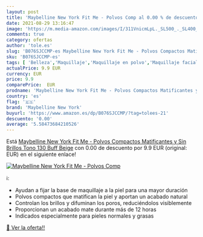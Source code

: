 ```yaml
---
layout: post
title: 'Maybelline New York Fit Me - Polvos Comp al 0.00 % de descuento'
date: 2021-08-29 13:16:47
image: 'https://m.media-amazon.com/images/I/311VnicmLpL._SL500_._SL400_.jpg'
comments: true
category: ofertas
author: 'tole.es'
slug: 'B076SJCCMP-es Maybelline New York Fit Me - Polvos Compactos Matificantes...'
sku: 'B076SJCCMP-es'
tags: [ 'Belleza','Maquillaje','Maquillaje en polvo','Maquillaje facial','maybelline','maybelline new york', ]
actualPrice: 9.9 EUR
currency: EUR
price: 9.9
comparePrice:  EUR
prodname: 'Maybelline New York Fit Me - Polvos Compactos Matificantes y Sin Brillos  Tono 130 Buff Beige'
country: 'es'
flag: '🇪🇸'
brand: 'Maybelline New York'
buyurl: 'https://www.amazon.es/dp/B076SJCCMP/?tag=tolees-21'
descuento: '0.00'
average: '5.58473684210526'
---
```


Está [Maybelline New York Fit Me - Polvos Compactos Matificantes y Sin Brillos  Tono 130 Buff Beige](https://www.amazon.es/dp/B076SJCCMP/?tag=tolees-21) con 0.00 de descuento por 9.9 EUR (original:  EUR) en el siguiente enlace!

[![Maybelline New York Fit Me - Polvos Comp](https://m.media-amazon.com/images/I/311VnicmLpL._SL500_._SL400_.jpg)](https://www.amazon.es/dp/B076SJCCMP/?tag=tolees-21)

ℹ️:

- Ayudan a fijar la base de maquillaje a la piel para una mayor duración
- Polvos compactos que matifican la piel y aportan un acabado natural
- Controlan los brillos y difuminan los poros, reduciéndolos visiblemente
- Proporcionan un acabado mate durante más de 12 horas
- Indicados especialmente para pieles normales y grasas

[🛒 Ver la oferta!!](https://www.amazon.es/dp/B076SJCCMP/?tag=tolees-21)
